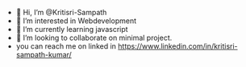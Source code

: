 - 👋 Hi, I’m @Kritisri-Sampath
- 👀 I’m interested in Webdevelopment
- 🌱 I’m currently learning javascript
- 💞️ I’m looking to collaborate on minimal project.
- you can reach me on linked in https://www.linkedin.com/in/kritisri-sampath-kumar/

<!---
Kritisri-Sampath/Kritisri-Sampath is a ✨ special ✨ repository because its `README.md` (this file) appears on your GitHub profile.
You can click the Preview link to take a look at your changes.
--->

